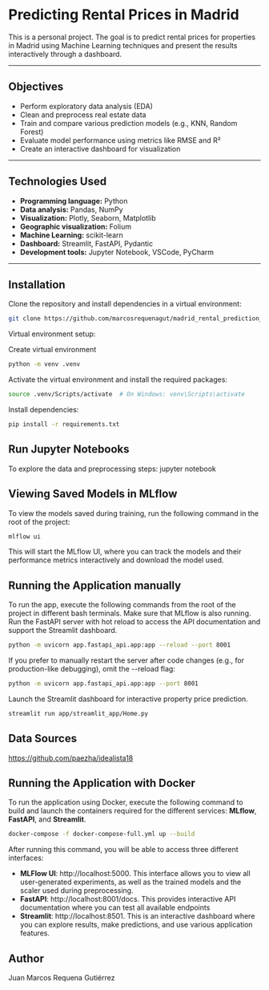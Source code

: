 # Predicting Rental Prices in Madrid

This is a personal project. The goal is to predict rental prices for properties in Madrid using Machine Learning techniques and present the results interactively through a dashboard.

---

##  Objectives

- Perform exploratory data analysis (EDA)
- Clean and preprocess real estate data
- Train and compare various prediction models (e.g., KNN, Random Forest)
- Evaluate model performance using metrics like RMSE and R²
- Create an interactive dashboard for visualization

---

## Technologies Used

- **Programming language:** Python
- **Data analysis:** Pandas, NumPy
- **Visualization:** Plotly, Seaborn, Matplotlib
- **Geographic visualization:** Folium
- **Machine Learning:** scikit-learn
- **Dashboard:** Streamlit, FastAPI, Pydantic
- **Development tools:** Jupyter Notebook, VSCode, PyCharm

---

##  Installation

Clone the repository and install dependencies in a virtual environment:

```bash
git clone https://github.com/marcosrequenagut/madrid_rental_prediction_ml
````

Virtual environment setup:

Create virtual environment
```bash
python -m venv .venv
```

Activate the virtual environment and install the required packages:
```bash
source .venv/Scripts/activate  # On Windows: venv\Scripts\activate
```

Install dependencies:
```bash
pip install -r requirements.txt
```

## Run Jupyter Notebooks
To explore the data and preprocessing steps:
jupyter notebook

## Viewing Saved Models in MLflow
To view the models saved during training, run the following command in the root of the project:

```bash
mlflow ui
```
This will start the MLflow UI, where you can track the models and their performance metrics interactively and download the model used.

## Running the Application manually
To run the app, execute the following commands from the root of the project in different bash terminals. Make sure that MLflow is also running.
Run the FastAPI server with hot reload to access the API documentation and support the Streamlit dashboard.

```bash
python -m uvicorn app.fastapi_api.app:app --reload --port 8001
```

If you prefer to manually restart the server after code changes (e.g., for production-like debugging), omit the --reload flag:

```bash
python -m uvicorn app.fastapi_api.app:app --port 8001
```

Launch the Streamlit dashboard for interactive property price prediction.
```bash
streamlit run app/streamlit_app/Home.py
```


## Data Sources
https://github.com/paezha/idealista18

## Running the Application with Docker
To run the application using Docker, execute the following command to build and launch the containers required for the different services: **MLflow**, **FastAPI**, and **Streamlit**.


```bash
docker-compose -f docker-compose-full.yml up --build
```

After running this command, you will be able to access three different interfaces:
- **MLFlow UI**:  http://localhost:5000. This interface allows you to view all user-generated experiments, as well as the trained models and the scaler used during preprocessing.
- **FastAPI**:  http://localhost:8001/docs. This provides interactive API documentation where you can test all available endpoints
- **Streamlit**: http://localhost:8501. This is an interactive dashboard where you can explore results, make predictions, and use various application features.

## Author
Juan Marcos Requena Gutiérrez
